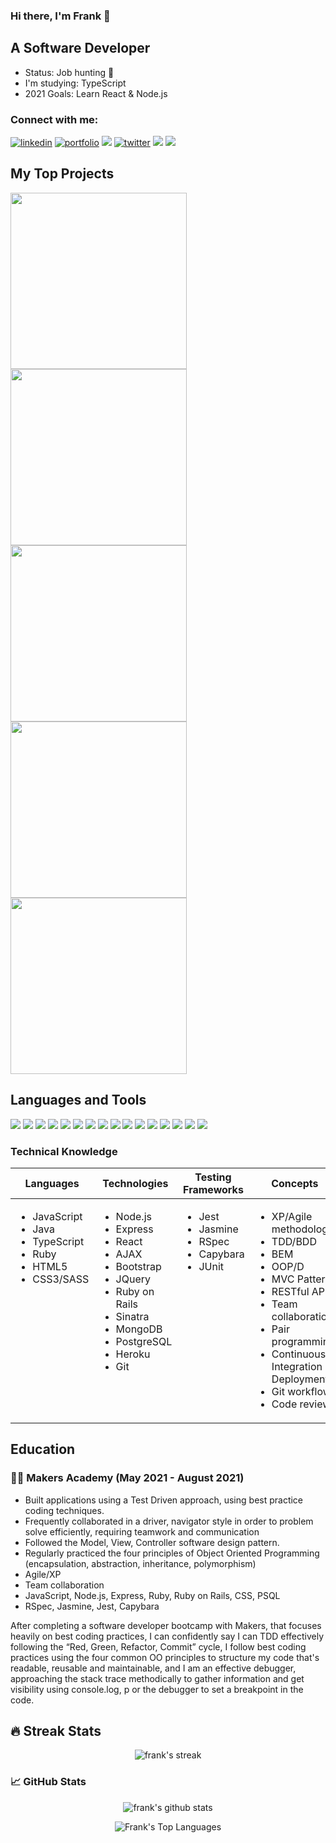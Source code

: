 ### Hi there, I'm Frank 👋
 
 ## A Software Developer
 
 - Status: Job hunting 👀
 - I'm studying: TypeScript
 - 2021 Goals: Learn React & Node.js

 ### Connect with me:
 
 <div align="left">
 <a href="https://www.linkedin.com/in/frank-mckenna-769b1815a/">
    <img alt="linkedin" title="My LinkedIn Page" src="https://img.shields.io/badge/LinkedIn-0077B5?style=for-the-badge&logo=linkedin&logoColor=white"></a>
     <a href="https://secret-headland-85962.herokuapp.com/">
    <img alt="portfolio" title="My Portfolio" src="https://img.shields.io/badge/Portfolio-3b5998?style=for-the-badge&logo=google-chrome&logoColor=1F222A"></a>
 <a href="mailto:frankmckenna@rocketmail.com">
  <img src="https://img.shields.io/badge/Email-%23D14836?style=for-the-badge&logo=gmail&logoColor=white"/></a>
  <a href="https://twitter.com/Frank60110202">
    <img alt="twitter" title="My Twitter" src="https://img.shields.io/badge/twitter-0A0A0A?style=for-the-badge&logo=twitter&logoColor=white"></a>
     <a href="https://www.codewars.com/users/frankmckenna2">
    <img src="https://img.shields.io/badge/CodeWars-%23AD2C27?style=for-the-badge&logo=codewars&logoColor=white"/></a>
 <a href="https://github.com/frank-mck/personal-portfolio/raw/main/img/Frank%20Mckenna%20CV%20V2.pdf" target='_blank'>
    <img src="https://img.shields.io/badge/CV-%23AD2C27?style=for-the-badge&logo=CV&logoColor=white"/></a>
 </div>

## My Top Projects

<p align ='left'>
  <a href ='https://github.com/frank-mck/bowling-challenge'><img width="282" src ="https://denvercoder1-github-readme-stats.vercel.app/api/pin/?username=frank-mck&repo=bowling-challenge&show_icons=false&count_private=true&theme=react&hide_border=true&bg_color=1F222A"></a>
 <a href ='https://github.com/frank-mck/pin-my-hike'><img width="282" src ="https://denvercoder1-github-readme-stats.vercel.app/api/pin/?username=frank-mck&repo=pin-my-hike&show_icons=false&count_private=true&theme=react&hide_border=true&bg_color=1F222A"></a>
  <a href ='https://github.com/frank-mck/chitter-challenge'><img width="282" src ="https://denvercoder1-github-readme-stats.vercel.app/api/pin/?username=frank-mck&repo=chitter-challenge&show_icons=false&count_private=true&theme=react&hide_border=true&bg_color=1F222A"></a>
  <a href ='https://github.com/frank-mck/bank-tech-test-js'><img width="282" src ="https://denvercoder1-github-readme-stats.vercel.app/api/pin/?username=frank-mck&repo=bank-tech-test-js&show_icons=false&count_private=true&theme=react&hide_border=true&bg_color=1F222A"></a>
  <a href ='https://github.com/frank-mck/acebook-rails'><img width="282" src ="https://denvercoder1-github-readme-stats.vercel.app/api/pin/?username=frank-mck&repo=acebook-rails&show_icons=false&count_private=true&theme=react&hide_border=true&bg_color=1F222A"></a>
 </p>

## Languages and Tools

<div align="left">
 <img src="https://img.shields.io/badge/JavaScript-F7DF1E?style=for-the-badge&logo=javascript&logoColor=black">
 <img src="https://img.shields.io/badge/Java-3EAAAF?style=for-the-badge&logo=java&logoColor=white">
 <img src="https://img.shields.io/badge/TypeScript-3EAAAF?style=for-the-badge&logo=typescript&logoColor=white">
 <img src="https://img.shields.io/badge/React-20232A?style=for-the-badge&logo=react&logoColor=61DAFB">
 <img src="https://img.shields.io/badge/Node.js-339933?style=for-the-badge&logo=nodedotjs&logoColor=white">
 <img src="https://img.shields.io/badge/Express.js-000000?style=for-the-badge&logo=express&logoColor=white">
 <img src="https://img.shields.io/badge/Jest-C21325?style=for-the-badge&logo=jest&logoColor=white">
 <img src="https://img.shields.io/badge/SASS-1572B6?style=for-the-badge&logo=sass&logoColor=white">
 <img src="https://img.shields.io/badge/Ruby-CC342D?style=for-the-badge&logo=ruby&logoColor=white">
 <img src="https://img.shields.io/badge/Ruby_on_Rails-CC0000?style=for-the-badge&logo=ruby-on-rails&logoColor=white">
 <img src="https://img.shields.io/badge/RSpec-CC342D?style=for-the-badge&logo=RSpec&logoColor=white">
 <img src="https://img.shields.io/badge/HTML5-E34F26?style=for-the-badge&logo=html5&logoColor=white">
 <img src="https://img.shields.io/badge/PostgreSQL-316192?style=for-the-badge&logo=postgresql&logoColor=white">
 <img src="https://img.shields.io/badge/MongoDB-4EA94B?style=for-the-badge&logo=mongodb&logoColor=white">
 <img src="https://img.shields.io/badge/Heroku-430098?style=for-the-badge&logo=heroku&logoColor=white">
 <img src="https://img.shields.io/badge/Git-F05032?style=for-the-badge&logo=git&logoColor=white">
<div/>
 
 ### Technical Knowledge

<table>
  <thead>
    <tr>
      <th>Languages</th>
      <th>Technologies</th>
      <th>Testing Frameworks</th>
      <th>Concepts</th>
    </tr>
  </thead>
  <tbody>
    <tr>
      <td style="vertical-align: top">
        <ul>
          <li>JavaScript</li>
         <li>Java</li>
         <li>TypeScript</li>
          <li>Ruby</li>
          <li>HTML5</li>
          <li>CSS3/SASS</li>
        </ul>
      </td>
      <td style="vertical-align: top">
        <ul>
          <li>Node.js</li>
          <li>Express</li>
          <li>React</li>
          <li>AJAX</li>
          <li>Bootstrap</li>
          <li>JQuery</li>
          <li>Ruby on Rails</li>
          <li>Sinatra</li>
          <li>MongoDB</li>
          <li>PostgreSQL</li>
          <li>Heroku</li>
          <li>Git</li>
        </ul>
      </td>
      <td style="vertical-align: top">
        <ul>
          <li>Jest</li>
          <li>Jasmine</li>
          <li>RSpec</li>
          <li>Capybara</li>
         <li>JUnit</li>
        </ul>
      </td>
      <td style="vertical-align: top">
        <ul>
          <li>XP/Agile methodology</li>
          <li>TDD/BDD</li>
          <li>BEM</li>
          <li>OOP/D</li>
          <li>MVC Pattern</li>
          <li>RESTful APIs</li>
          <li>Team collaboration</li>
          <li>Pair programming</li>
          <li>Continuous Integration & Deployment</li>
          <li>Git workflow</li>
          <li>Code review</li>
        </ul>
      </td>
    </tr>
  </tbody>
</table>
 
 ## Education
 
 ### 👨‍🎓 Makers Academy (May 2021 - August 2021)
 
- Built applications using a Test Driven approach, using best practice coding techniques.
- Frequently collaborated in a driver, navigator style in order to problem solve efficiently, requiring teamwork and communication
- Followed the Model, View, Controller software design pattern.
- Regularly practiced the four principles of Object Oriented Programming (encapsulation, abstraction, inheritance, polymorphism)
- Agile/XP
- Team collaboration
- JavaScript, Node.js, Express, Ruby, Ruby on Rails, CSS, PSQL
- RSpec, Jasmine, Jest, Capybara

 
After completing a software developer bootcamp with Makers, that focuses heavily on best coding practices, I can confidently say I can TDD effectively following the “Red, Green, Refactor, Commit” cycle, I follow best coding practices using the four common OO principles to structure my code that's readable, reusable and maintainable, and I am an effective debugger, approaching the stack trace methodically to gather information and get visibility using console.log, p or the debugger to set a breakpoint in the code.

 
 ## 🔥 Streak Stats

<p align="center">
    <img title="My streak stats" alt="frank's streak" src="https://github-readme-streak-stats.herokuapp.com/?user=frank-mck&theme=black-ice&hide_border=true&stroke=0000&background=060A0CD0"/>
 </p>

 
 ### 📈 GitHub Stats

 <p align="center">
  <img src="https://github-readme-stats.vercel.app/api?username=frank-mck&show_icons=true&count_private=true&theme=react" alt ="frank's github stats" />
 </p>
  
 <p align="center">
  <img alt="Frank's Top Languages" src="https://github-readme-stats.vercel.app/api/top-langs/?username=frank-mck&langs_count=8&count_private=true&layout=compact&theme=react&hide_border=true&bg_color=0D1117&hide=html" />
 </p>
